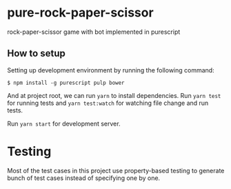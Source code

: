 # pure-rock-paper-scissor
rock-paper-scissor game with bot implemented in purescript

## How to setup

Setting up development environment by running the following command:
```
$ npm install -g purescript pulp bower
```

And at project root, we can run `yarn` to install dependencies.
Run `yarn test` for running tests and `yarn test:watch` for watching file change
and run tests.

Run `yarn start` for development server.

# Testing
Most of the test cases in this project use property-based testing to
generate bunch of test cases instead of specifying one by one.

